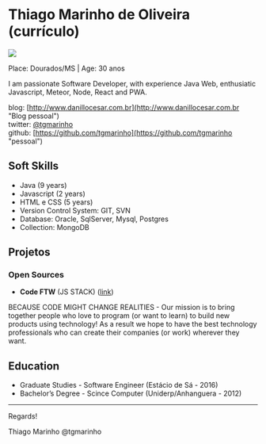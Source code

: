 # Thiago Marinho de Oliveira (currículo)

<img src="http://www.gravatar.com/avatar/a0ff40b949139bdf83174f89f04407a3.png" />

Place: Dourados/MS | Age: 30 anos

I am passionate Software Developer, with experience Java Web, enthusiatic Javascript, Meteor, Node, React and PWA.

blog: [http://www.danillocesar.com.br](http://www.danillocesar.com.br "Blog pessoal")  
twitter: [@tgmarinho](http://twitter.com/tgmarinho "professional")  
github: [https://github.com/tgmarinho](https://github.com/tgmarinho "pessoal") 

## Soft Skills

* Java (9 years)
* Javascript (2 years)
* HTML e CSS (5 years)
* Version Control System: GIT, SVN
* Database: Oracle, SqlServer, Mysql, Postgres
* Collection: MongoDB

## Projetos

### Open Sources

* **Code FTW** (JS STACK) ([link](https://github.com/codeftw "github"))  
 
BECAUSE CODE MIGHT CHANGE REALITIES  - Our mission is to bring together people who love to program (or want to learn) to build new products using technology! As a result we hope to have the best technology professionals who can create their companies (or work) wherever they want.


## Education

* Graduate Studies - Software Engineer (Estácio de Sá - 2016)
* Bachelor’s Degree - Scince Computer (Uniderp/Anhanguera - 2012)
 

--- 

Regards!

Thiago Marinho
@tgmarinho

